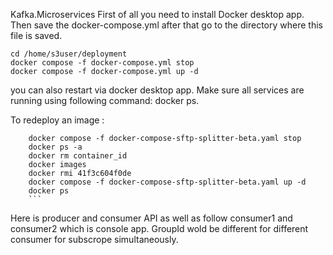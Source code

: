 Kafka.Microservices
First of all you need to install Docker desktop app. Then save the docker-compose.yml after that go to the directory where this file is saved.

    cd /home/s3user/deployment
    docker compose -f docker-compose.yml stop
    docker compose -f docker-compose.yml up -d
you can also restart via docker desktop app. Make sure all services are running using following command: docker ps.

To redeploy an image :

        docker compose -f docker-compose-sftp-splitter-beta.yaml stop
        docker ps -a
        docker rm container_id
        docker images
        docker rmi 41f3c604f0de
        docker compose -f docker-compose-sftp-splitter-beta.yaml up -d 
        docker ps
        ```
Here is producer and consumer API as well as follow consumer1 and consumer2 which is console app.
GroupId wold be different for different consumer for subscrope simultaneously.
